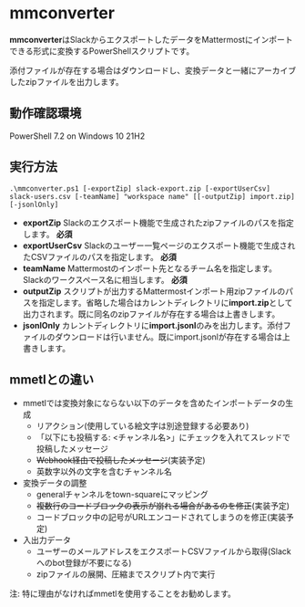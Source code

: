 # mmconverter

**mmconverter**はSlackからエクスポートしたデータをMattermostにインポートできる形式に変換するPowerShellスクリプトです。

添付ファイルが存在する場合はダウンロードし、変換データと一緒にアーカイブしたzipファイルを出力します。

## 動作確認環境

PowerShell 7.2 on Windows 10 21H2

## 実行方法

```
.\mmconverter.ps1 [-exportZip] slack-export.zip [-exportUserCsv] slack-users.csv [-teamName] "workspace name" [[-outputZip] import.zip] [-jsonlOnly]
```

- **exportZip** Slackのエクスポート機能で生成されたzipファイルのパスを指定します。 **必須**
- **exportUserCsv** Slackのユーザー一覧ページのエクスポート機能で生成されたCSVファイルのパスを指定します。 **必須**
- **teamName** Mattermostのインポート先となるチーム名を指定します。Slackのワークスペース名に相当します。 **必須**
- **outputZip** スクリプトが出力するMattermostインポート用zipファイルのパスを指定します。省略した場合はカレントディレクトリに**import.zip**として出力されます。既に同名のzipファイルが存在する場合は上書きします。
- **jsonlOnly** カレントディレクトリに**import.jsonl**のみを出力します。添付ファイルのダウンロードは行いません。既にimport.jsonlが存在する場合は上書きします。

## mmetlとの違い

- mmetlでは変換対象にならない以下のデータを含めたインポートデータの生成
  - リアクション(使用している絵文字は別途登録する必要あり)
  - 「以下にも投稿する: <チャンネル名>」にチェックを入れてスレッドで投稿したメッセージ
  - ~~Webhook経由で投稿したメッセージ~~(実装予定)
  - 英数字以外の文字を含むチャンネル名
- 変換データの調整
  - generalチャンネルをtown-squareにマッピング
  - ~~複数行のコードブロックの表示が崩れる場合があるのを修正~~(実装予定)
  - コードブロック中の記号がURLエンコードされてしまうのを修正(実装予定)
- 入出力データ
  - ユーザーのメールアドレスをエクスポートCSVファイルから取得(Slackへのbot登録が不要になる)
  - zipファイルの展開、圧縮までスクリプト内で実行


注: 特に理由がなければmmetlを使用することをお勧めします。
